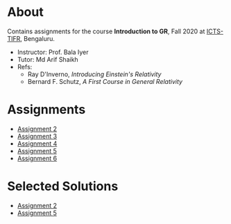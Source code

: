 # About
Contains assignments for the course <b>Introduction to GR</b>, Fall 2020 at [ICTS-TIFR](https://www.icts.res.in/), Bengaluru.<br>

- Instructor: Prof. Bala Iyer<br>
- Tutor: Md Arif Shaikh<br>
- Refs:
  - Ray D'Inverno, <em>Introducing Einstein's Relativity</em>
  - Bernard F. Schutz, <em>A First Course in General Relativity</em>

# Assignments
- [Assignment 2](./Assignment_2_icts_igr_2020_fall.pdf)
- [Assignment 3](./Assignment_3_icts_igr_2020_fall.pdf)
- [Assignment 4](./Assignment_4_icts_igr_2020_fall.pdf)
- [Assignment 5](./Assignment_5_icts_igr_2020_fall.pdf)
- [Assignment 6](./Assignment_6_icts_igr_2020_fall.pdf)

# Selected Solutions
- [Assignment 2](./Solution_assignment_2_icts_igr_2020_fall.pdf)
- [Assignment 5](./sol-assignment-5/Solution_assignment_5_icts_igr_2020_fall.pdf)
